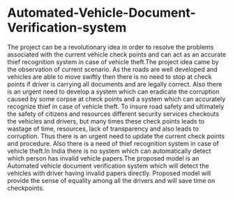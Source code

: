 # Automated-Vehicle-Document-Verification-system

The project can be a revolutionary idea in order to resolve the problems associated with the current vehicle check points and can act as an accurate thief recognition system in case of vehicle theft.The project idea came by the observation of current scenario. As the roads are well developed and vehicles are able to move swiftly then there is no need to stop at check points if driver is carrying all documents and are legally correct. Also there is an urgent need to develop a system which can eradicate the corruption caused by some corpse at check points and a system which can accurately recognize thief in case of vehicle theft.
To insure road safety and ultimately the safety of citizens and resources different security services checkouts the vehicles and drivers, but many times these check points leads to wastage of time, resources, lack of transparency and also leads to corruption. Thus there is an urgent need to update the current check points and procedure.
Also there is a need of thief recognition system in case of vehicle theft.In India there is no system which can automatically detect which person has invalid vehicle papers.The proposed model is an Automated vehicle document verification system which will detect the vehicles with driver having invalid papers directly. 
Proposed model will provide the sense of equality among all the drivers and will save time on checkpoints.
